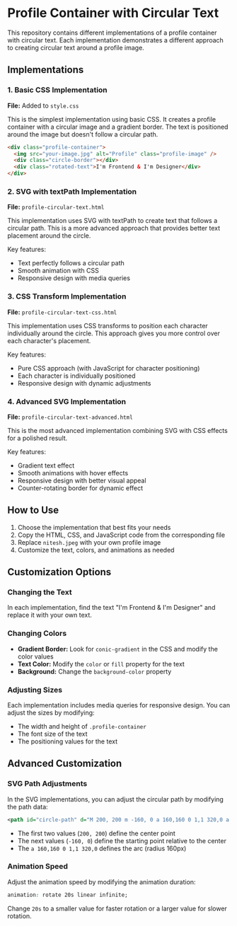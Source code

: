 # Profile Container with Circular Text

This repository contains different implementations of a profile container with circular text. Each implementation demonstrates a different approach to creating circular text around a profile image.

## Implementations

### 1. Basic CSS Implementation

**File:** Added to `style.css`

This is the simplest implementation using basic CSS. It creates a profile container with a circular image and a gradient border. The text is positioned around the image but doesn't follow a circular path.

```html
<div class="profile-container">
  <img src="your-image.jpg" alt="Profile" class="profile-image" />
  <div class="circle-border"></div>
  <div class="rotated-text">I'm Frontend & I'm Designer</div>
</div>
```

### 2. SVG with textPath Implementation

**File:** `profile-circular-text.html`

This implementation uses SVG with textPath to create text that follows a circular path. This is a more advanced approach that provides better text placement around the circle.

Key features:
- Text perfectly follows a circular path
- Smooth animation with CSS
- Responsive design with media queries

### 3. CSS Transform Implementation

**File:** `profile-circular-text-css.html`

This implementation uses CSS transforms to position each character individually around the circle. This approach gives you more control over each character's placement.

Key features:
- Pure CSS approach (with JavaScript for character positioning)
- Each character is individually positioned
- Responsive design with dynamic adjustments

### 4. Advanced SVG Implementation

**File:** `profile-circular-text-advanced.html`

This is the most advanced implementation combining SVG with CSS effects for a polished result.

Key features:
- Gradient text effect
- Smooth animations with hover effects
- Responsive design with better visual appeal
- Counter-rotating border for dynamic effect

## How to Use

1. Choose the implementation that best fits your needs
2. Copy the HTML, CSS, and JavaScript code from the corresponding file
3. Replace `nitesh.jpeg` with your own profile image
4. Customize the text, colors, and animations as needed

## Customization Options

### Changing the Text

In each implementation, find the text "I'm Frontend & I'm Designer" and replace it with your own text.

### Changing Colors

- **Gradient Border:** Look for `conic-gradient` in the CSS and modify the color values
- **Text Color:** Modify the `color` or `fill` property for the text
- **Background:** Change the `background-color` property

### Adjusting Sizes

Each implementation includes media queries for responsive design. You can adjust the sizes by modifying:

- The width and height of `.profile-container`
- The font size of the text
- The positioning values for the text

## Advanced Customization

### SVG Path Adjustments

In the SVG implementations, you can adjust the circular path by modifying the path data:

```svg
<path id="circle-path" d="M 200, 200 m -160, 0 a 160,160 0 1,1 320,0 a 160,160 0 1,1 -320,0" />
```

- The first two values (`200, 200`) define the center point
- The next values (`-160, 0`) define the starting point relative to the center
- The `a 160,160 0 1,1 320,0` defines the arc (radius 160px)

### Animation Speed

Adjust the animation speed by modifying the animation duration:

```css
animation: rotate 20s linear infinite;
```

Change `20s` to a smaller value for faster rotation or a larger value for slower rotation.